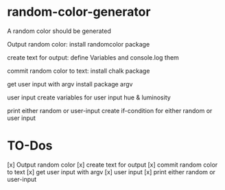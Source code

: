# random-color-generator

A random color should be generated

Output random color:
install randomcolor package

create text for output:
define Variables and console.log them

commit random color to text:
install chalk package

get user input with argv
install package argv

user input
create variables for user input hue & luminosity

print either random or user-input
create if-condition for either random or user input

# TO-Dos

[x] Output random color
[x] create text for output
[x] commit random color to text
[x] get user input with argv
[x] user input
[x] print either random or user-input
